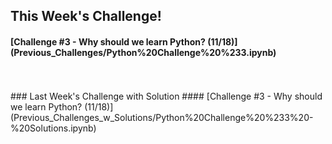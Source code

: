 ## This Week's Challenge!
#### [Challenge #3 - Why should we learn Python? (11/18)] (Previous_Challenges/Python%20Challenge%20%233.ipynb)
<br> 
<br> 
### Last Week's Challenge with Solution
#### [Challenge #3 - Why should we learn Python? (11/18)](Previous_Challenges_w_Solutions/Python%20Challenge%20%233%20-%20Solutions.ipynb)


